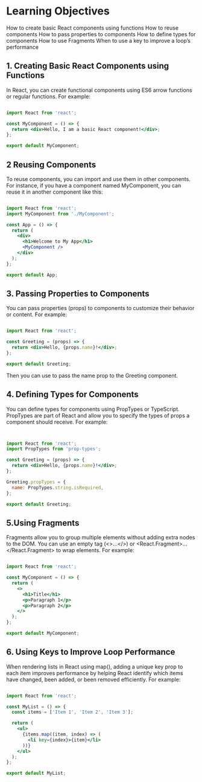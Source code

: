 # Learning Objectives

How to create basic React components using functions
How to reuse components
How to pass properties to components
How to define types for components
How to use Fragments
When to use a key to improve a loop’s performance

## 1. Creating Basic React Components using Functions

In React, you can create functional components using ES6 arrow functions or regular functions. For example:

```jsx

import React from 'react';

const MyComponent = () => {
  return <div>Hello, I am a basic React component!</div>;
};

export default MyComponent;
```

## 2 Reusing Components

To reuse components, you can import and use them in other components. For instance, if you have a component named MyComponent, you can reuse it in another component like this:

```jsx

import React from 'react';
import MyComponent from './MyComponent';

const App = () => {
  return (
    <div>
      <h1>Welcome to My App</h1>
      <MyComponent />
    </div>
  );
};

export default App;
```

## 3. Passing Properties to Components

You can pass properties (props) to components to customize their behavior or content. For example:

```jsx

import React from 'react';

const Greeting = (props) => {
  return <div>Hello, {props.name}!</div>;
};

export default Greeting;
```

Then you can use <Greeting name="User" /> to pass the name prop to the Greeting component.

## 4. Defining Types for Components

You can define types for components using PropTypes or TypeScript. PropTypes are part of React and allow you to specify the types of props a component should receive. For example:

``` jsx


import React from 'react';
import PropTypes from 'prop-types';

const Greeting = (props) => {
  return <div>Hello, {props.name}!</div>;
};

Greeting.propTypes = {
  name: PropTypes.string.isRequired,
};

export default Greeting;
```

## 5.Using Fragments

Fragments allow you to group multiple elements without adding extra nodes to the DOM. You can use an empty tag (<>...</>) or <React.Fragment>...</React.Fragment> to wrap elements. For example:

```jsx

import React from 'react';

const MyComponent = () => {
  return (
    <>
      <h1>Title</h1>
      <p>Paragraph 1</p>
      <p>Paragraph 2</p>
    </>
  );
};

export default MyComponent;
```

## 6. Using Keys to Improve Loop Performance

When rendering lists in React using map(), adding a unique key prop to each item improves performance by helping React identify which items have changed, been added, or been removed efficiently. For example:

``` jsx

import React from 'react';

const MyList = () => {
  const items = ['Item 1', 'Item 2', 'Item 3'];

  return (
    <ul>
      {items.map((item, index) => (
        <li key={index}>{item}</li>
      ))}
    </ul>
  );
};

export default MyList;
```
